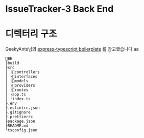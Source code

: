 # IssueTracker-3 Back End

# 디렉터리 구조
GeekyAnts님의 [express-typescript boilerplate](https://github.com/GeekyAnts/express-typescript) 를 참고했습니다.aa
```
📂BE
├build
├src
│ ├📂controllers
│ ├📂interfaces
│ ├📂models
│ ├📂providers
│ ├📂routes
│ ├app.ts
│ └index.ts
├.env
├.eslintrc.json
├.gitignore
├.prettierrc
├package.json
├README.md
└tsconfig.json
```
